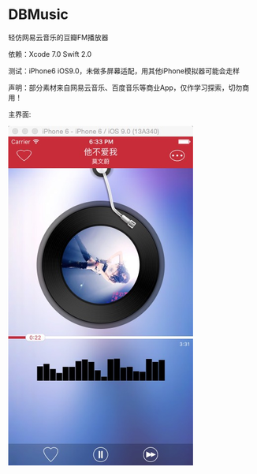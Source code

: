 # DBMusic
轻仿网易云音乐的豆瓣FM播放器

依赖：Xcode 7.0 Swift 2.0

测试：iPhone6 iOS9.0，未做多屏幕适配，用其他iPhone模拟器可能会走样

声明：部分素材来自网易云音乐、百度音乐等商业App，仅作学习探索，切勿商用！

主界面:

![DBMusic](https://github.com/ldjhust/DBMusic/blob/master/DBMusic_Show.png "DBMusic")
